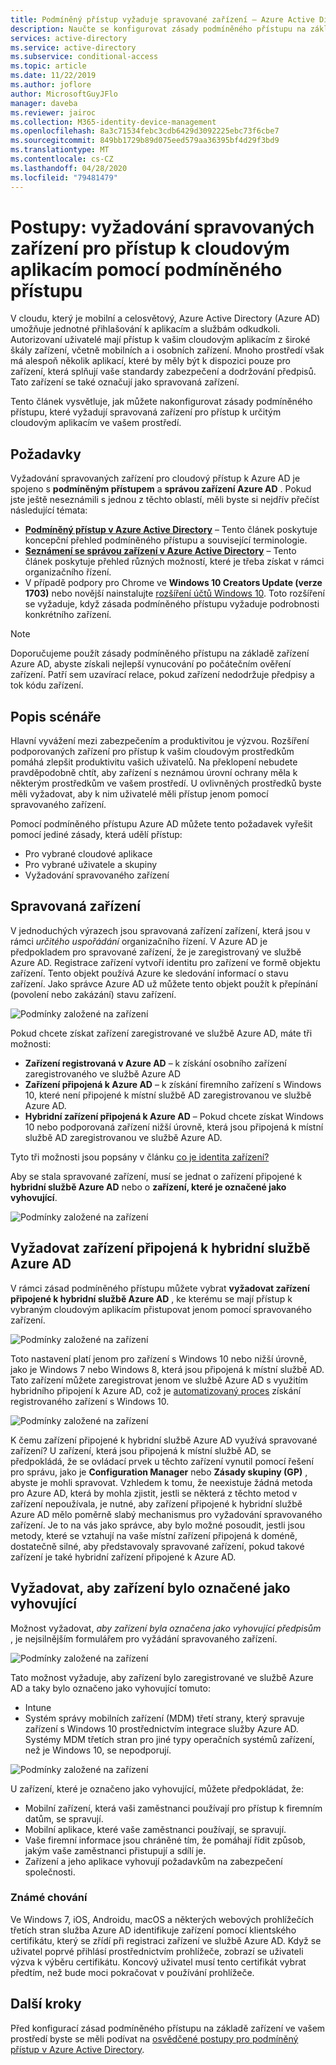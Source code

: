 ```yaml
---
title: Podmíněný přístup vyžaduje spravované zařízení – Azure Active Directory
description: Naučte se konfigurovat zásady podmíněného přístupu na základě zařízení Azure Active Directory (Azure AD), které vyžadují spravovaná zařízení pro cloudovou aplikaci přístup.
services: active-directory
ms.service: active-directory
ms.subservice: conditional-access
ms.topic: article
ms.date: 11/22/2019
ms.author: joflore
author: MicrosoftGuyJFlo
manager: daveba
ms.reviewer: jairoc
ms.collection: M365-identity-device-management
ms.openlocfilehash: 8a3c71534febc3cdb6429d3092225ebc73f6cbe7
ms.sourcegitcommit: 849bb1729b89d075eed579aa36395bf4d29f3bd9
ms.translationtype: MT
ms.contentlocale: cs-CZ
ms.lasthandoff: 04/28/2020
ms.locfileid: "79481479"
---
```

# <a name="how-to-require-managed-devices-for-cloud-app-access-with-conditional-access"></a>Postupy: vyžadování spravovaných zařízení pro přístup k cloudovým aplikacím pomocí podmíněného přístupu

V cloudu, který je mobilní a celosvětový, Azure Active Directory (Azure AD) umožňuje jednotné přihlašování k aplikacím a službám odkudkoli. Autorizovaní uživatelé mají přístup k vašim cloudovým aplikacím z široké škály zařízení, včetně mobilních a i osobních zařízení. Mnoho prostředí však má alespoň několik aplikací, které by měly být k dispozici pouze pro zařízení, která splňují vaše standardy zabezpečení a dodržování předpisů. Tato zařízení se také označují jako spravovaná zařízení. 

Tento článek vysvětluje, jak můžete nakonfigurovat zásady podmíněného přístupu, které vyžadují spravovaná zařízení pro přístup k určitým cloudovým aplikacím ve vašem prostředí. 

## <a name="prerequisites"></a>Požadavky

Vyžadování spravovaných zařízení pro cloudový přístup k Azure AD je spojeno s **podmíněným přístupem** a **správou zařízení Azure AD** . Pokud jste ještě neseznámili s jednou z těchto oblastí, měli byste si nejdřív přečíst následující témata:

- **[Podmíněný přístup v Azure Active Directory](../active-directory-conditional-access-azure-portal.md)** – Tento článek poskytuje koncepční přehled podmíněného přístupu a související terminologie.
- **[Seznámení se správou zařízení v Azure Active Directory](../devices/overview.md)** – Tento článek poskytuje přehled různých možností, které je třeba získat v rámci organizačního řízení. 
- V případě podpory pro Chrome ve **Windows 10 Creators Update (verze 1703)** nebo novější nainstalujte [rozšíření účtů Windows 10](https://chrome.google.com/webstore/detail/windows-10-accounts/ppnbnpeolgkicgegkbkbjmhlideopiji). Toto rozšíření se vyžaduje, když zásada podmíněného přístupu vyžaduje podrobnosti konkrétního zařízení.

>[!NOTE] 
> Doporučujeme použít zásady podmíněného přístupu na základě zařízení Azure AD, abyste získali nejlepší vynucování po počátečním ověření zařízení. Patří sem uzavírací relace, pokud zařízení nedodržuje předpisy a tok kódu zařízení.


## <a name="scenario-description"></a>Popis scénáře

Hlavní vyvážení mezi zabezpečením a produktivitou je výzvou. Rozšíření podporovaných zařízení pro přístup k vašim cloudovým prostředkům pomáhá zlepšit produktivitu vašich uživatelů. Na překlopení nebudete pravděpodobně chtít, aby zařízení s neznámou úrovní ochrany měla k některým prostředkům ve vašem prostředí. U ovlivněných prostředků byste měli vyžadovat, aby k nim uživatelé měli přístup jenom pomocí spravovaného zařízení. 

Pomocí podmíněného přístupu Azure AD můžete tento požadavek vyřešit pomocí jediné zásady, která udělí přístup:

- Pro vybrané cloudové aplikace
- Pro vybrané uživatele a skupiny
- Vyžadování spravovaného zařízení

## <a name="managed-devices"></a>Spravovaná zařízení  

V jednoduchých výrazech jsou spravovaná zařízení zařízení, která jsou v rámci *určitého uspořádání* organizačního řízení. V Azure AD je předpokladem pro spravované zařízení, že je zaregistrovaný ve službě Azure AD. Registrace zařízení vytvoří identitu pro zařízení ve formě objektu zařízení. Tento objekt používá Azure ke sledování informací o stavu zařízení. Jako správce Azure AD už můžete tento objekt použít k přepínání (povolení nebo zakázání) stavu zařízení.
  
![Podmínky založené na zařízení](./media/require-managed-devices/32.png)

Pokud chcete získat zařízení zaregistrované ve službě Azure AD, máte tři možnosti: 

- **Zařízení registrovaná v Azure AD** – k získání osobního zařízení zaregistrovaného ve službě Azure AD
- **Zařízení připojená k Azure AD** – k získání firemního zařízení s Windows 10, které není připojené k místní službě AD zaregistrovanou ve službě Azure AD. 
- **Hybridní zařízení připojená k Azure AD** – Pokud chcete získat Windows 10 nebo podporovaná zařízení nižší úrovně, která jsou připojená k místní službě AD zaregistrovanou ve službě Azure AD.

Tyto tři možnosti jsou popsány v článku [co je identita zařízení?](../devices/overview.md)

Aby se stala spravované zařízení, musí se jednat o zařízení připojené k **hybridní službě Azure AD** nebo o **zařízení, které je označené jako vyhovující**.  

![Podmínky založené na zařízení](./media/require-managed-devices/47.png)
 
## <a name="require-hybrid-azure-ad-joined-devices"></a>Vyžadovat zařízení připojená k hybridní službě Azure AD

V rámci zásad podmíněného přístupu můžete vybrat **vyžadovat zařízení připojené k hybridní službě Azure AD** , ke kterému se mají přístup k vybraným cloudovým aplikacím přistupovat jenom pomocí spravovaného zařízení. 

![Podmínky založené na zařízení](./media/require-managed-devices/10.png)

Toto nastavení platí jenom pro zařízení s Windows 10 nebo nižší úrovně, jako je Windows 7 nebo Windows 8, která jsou připojená k místní službě AD. Tato zařízení můžete zaregistrovat jenom ve službě Azure AD s využitím hybridního připojení k Azure AD, což je [automatizovaný proces](../devices/hybrid-azuread-join-plan.md) získání registrovaného zařízení s Windows 10. 

![Podmínky založené na zařízení](./media/require-managed-devices/45.png)

K čemu zařízení připojené k hybridní službě Azure AD využívá spravované zařízení?  U zařízení, která jsou připojená k místní službě AD, se předpokládá, že se ovládací prvek u těchto zařízení vynutil pomocí řešení pro správu, jako je **Configuration Manager** nebo **Zásady skupiny (GP)** , abyste je mohli spravovat. Vzhledem k tomu, že neexistuje žádná metoda pro Azure AD, která by mohla zjistit, jestli se některá z těchto metod v zařízení nepoužívala, je nutné, aby zařízení připojené k hybridní službě Azure AD mělo poměrně slabý mechanismus pro vyžadování spravovaného zařízení. Je to na vás jako správce, aby bylo možné posoudit, jestli jsou metody, které se vztahují na vaše místní zařízení připojená k doméně, dostatečně silné, aby představovaly spravované zařízení, pokud takové zařízení je také hybridní zařízení připojené k Azure AD.

## <a name="require-device-to-be-marked-as-compliant"></a>Vyžadovat, aby zařízení bylo označené jako vyhovující

Možnost vyžadovat, *aby zařízení byla označena jako vyhovující předpisům* , je nejsilnějším formulářem pro vyžádání spravovaného zařízení.

![Podmínky založené na zařízení](./media/require-managed-devices/11.png)

Tato možnost vyžaduje, aby zařízení bylo zaregistrované ve službě Azure AD a taky bylo označeno jako vyhovující tomuto:
         
- Intune
- Systém správy mobilních zařízení (MDM) třetí strany, který spravuje zařízení s Windows 10 prostřednictvím integrace služby Azure AD. Systémy MDM třetích stran pro jiné typy operačních systémů zařízení, než je Windows 10, se nepodporují.
 
![Podmínky založené na zařízení](./media/require-managed-devices/46.png)

U zařízení, které je označeno jako vyhovující, můžete předpokládat, že: 

- Mobilní zařízení, která vaši zaměstnanci používají pro přístup k firemním datům, se spravují.
- Mobilní aplikace, které vaše zaměstnanci používají, se spravují.
- Vaše firemní informace jsou chráněné tím, že pomáhají řídit způsob, jakým vaše zaměstnanci přistupují a sdílí je.
- Zařízení a jeho aplikace vyhovují požadavkům na zabezpečení společnosti.

### <a name="known-behavior"></a>Známé chování

Ve Windows 7, iOS, Androidu, macOS a některých webových prohlížečích třetích stran služba Azure AD identifikuje zařízení pomocí klientského certifikátu, který se zřídí při registraci zařízení ve službě Azure AD. Když se uživatel poprvé přihlásí prostřednictvím prohlížeče, zobrazí se uživateli výzva k výběru certifikátu. Koncový uživatel musí tento certifikát vybrat předtím, než bude moci pokračovat v používání prohlížeče.

## <a name="next-steps"></a>Další kroky

Před konfigurací zásad podmíněného přístupu na základě zařízení ve vašem prostředí byste se měli podívat na [osvědčené postupy pro podmíněný přístup v Azure Active Directory](best-practices.md).
